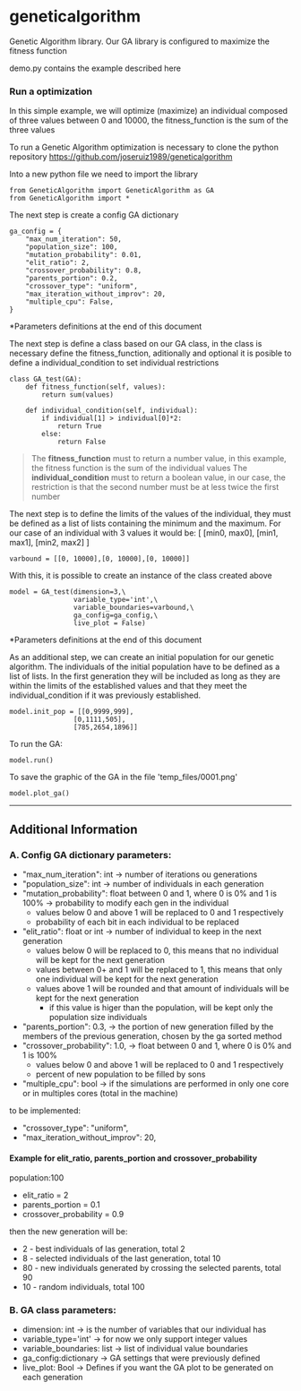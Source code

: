 # geneticalgorithm

Genetic Algorithm library.
Our GA library is configured to maximize the fitness function

demo.py contains the example described here

### Run a optimization

In this simple example, we will optimize (maximize) an individual composed of three values between 0 and 10000, the fitness_function is the sum of the three values

To run a Genetic Algorithm optimization is necessary to clone the python repository https://github.com/joseruiz1989/geneticalgorithm

Into a new python file we need to import the library

```
from GeneticAlgorithm import GeneticAlgorithm as GA
from GeneticAlgorithm import *
```

The next step is create a config GA dictionary

```
ga_config = {
    "max_num_iteration": 50,
    "population_size": 100,
    "mutation_probability": 0.01,
    "elit_ratio": 2,
    "crossover_probability": 0.8,
    "parents_portion": 0.2,
    "crossover_type": "uniform",
    "max_iteration_without_improv": 20,
    "multiple_cpu": False,
}
```
*Parameters definitions at the end of this document

The next step is define a class based on our GA class, in the class is necessary define the fitness_function, aditionally and optional it is posible to define a individual_condition to set individual restrictions

```
class GA_test(GA):
    def fitness_function(self, values):
        return sum(values)

    def individual_condition(self, individual):
        if individual[1] > individual[0]*2:
            return True
        else:
            return False
```

>The **fitness_function** must to return a number value, in this example, the fitness function is the sum of the individual values
The **individual_condition** must to return a boolean value, in our case, the restriction is that the second number must be at less twice the first number

The next step is to define the limits of the values of the individual, they must be defined as a list of lists containing the minimum and the maximum. For our case of an individual with 3 values it would be:
[ [min0, max0], [min1, max1], [min2, max2] ]

```
varbound = [[0, 10000],[0, 10000],[0, 10000]]
```

With this, it is possible to create an instance of the class created above

```
model = GA_test(dimension=3,\
                variable_type='int',\
                variable_boundaries=varbound,\
                ga_config=ga_config,\
                live_plot = False)
```
*Parameters definitions at the end of this document

As an additional step, we can create an initial population for our genetic algorithm.
The individuals of the initial population have to be defined as a list of lists.
In the first generation they will be included as long as they are within the limits of the established values and that they meet the individual_condition if it was previously established.


```
model.init_pop = [[0,9999,999],
                [0,1111,505],
                [785,2654,1896]]
```

To run the GA:

```
model.run()
```

To save the graphic of the GA in the file 'temp_files/0001.png'

```
model.plot_ga()
```



__________________

## Additional Information
### A. Config GA dictionary parameters:

- "max_num_iteration": int -> number of iterations ou generations
- "population_size": int -> number of individuals in each generation
- "mutation_probability": float between 0 and 1, where 0 is 0% and 1 is 100% -> probability to modify each gen in the individual
  - values below 0 and above 1 will be replaced to 0 and 1 respectively
  - probability of each bit in each individual to be replaced
- "elit_ratio": float or int -> number of individual to keep in the next generation
  - values below 0 will be replaced to 0, this means that no individual will be kept for the next generation
  - values between 0+ and 1 will be replaced to 1, this means that only one individual will be kept for the next generation
  - values above 1 will be rounded and that amount of individuals will be kept for the next generation
    - if this value is higer than the population, will be kept only the population size individuals
- "parents_portion": 0.3, -> the portion of new generation filled by the members of the previous generation, chosen by the ga sorted method
- "crossover_probability": 1.0, -> float between 0 and 1, where 0 is 0% and 1 is 100%
  - values below 0 and above 1 will be replaced to 0 and 1 respectively
  - percent of new population to be filled by sons 
- "multiple_cpu": bool -> if the simulations are performed in only one core or in multiples cores (total in the machine)

to be implemented:
- "crossover_type": "uniform",
- "max_iteration_without_improv": 20,

#### Example for elit_ratio, parents_portion and crossover_probability
population:100
- elit_ratio = 2
- parents_portion = 0.1
- crossover_probability = 0.9

then the new generation will be:
- 2 - best individuals of las generation, total 2
- 8 - selected individuals of the last generation, total 10 
- 80 - new individuals generated by crossing the selected parents, total 90
- 10 - random individuals, total 100


### B. GA class parameters:

- dimension: int -> is the number of variables that our individual has
- variable_type='int' -> for now we only support integer values
- variable_boundaries: list -> list of individual value boundaries
- ga_config:dictionary -> GA settings that were previously defined
- live_plot: Bool -> Defines if you want the GA plot to be generated on each generation

